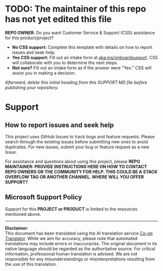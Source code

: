 <!--
CO_OP_TRANSLATOR_METADATA:
{
  "original_hash": "b7244261ee19497082edf33bcce64717",
  "translation_date": "2025-09-10T05:42:46+00:00",
  "source_file": "SUPPORT.md",
  "language_code": "en"
}
-->
# TODO: The maintainer of this repo has not yet edited this file

**REPO OWNER**: Do you want Customer Service & Support (CSS) assistance for this product/project?

- **No CSS support:** Complete this template with details on how to report issues and seek help.
- **Yes CSS support:** Fill out an intake form at [aka.ms/onboardsupport](https://aka.ms/onboardsupport). CSS will collaborate with you to determine the next steps.
- **Not sure?** Fill out an intake form as if the answer were "Yes." CSS will assist you in making a decision.

*Afterward, delete this initial heading from this SUPPORT.MD file before publishing your repository.*

# Support

## How to report issues and seek help  

This project uses GitHub Issues to track bugs and feature requests. Please search through the existing issues before submitting new ones to avoid duplicates. For new issues, submit your bug or feature request as a new Issue.

For assistance and questions about using this project, please **REPO MAINTAINER: PROVIDE INSTRUCTIONS HERE ON HOW TO CONTACT REPO OWNERS OR THE COMMUNITY FOR HELP. THIS COULD BE A STACK OVERFLOW TAG OR ANOTHER CHANNEL. WHERE WILL YOU OFFER SUPPORT?**.

## Microsoft Support Policy  

Support for this **PROJECT or PRODUCT** is limited to the resources mentioned above.

---

**Disclaimer**:  
This document has been translated using the AI translation service [Co-op Translator](https://github.com/Azure/co-op-translator). While we aim for accuracy, please note that automated translations may include errors or inaccuracies. The original document in its native language should be regarded as the authoritative source. For critical information, professional human translation is advised. We are not responsible for any misunderstandings or misinterpretations resulting from the use of this translation.
